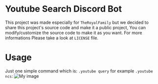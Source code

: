 # Youtube Search Discord Bot
This project was made especially for `TheRoyalFamily` but we decided to share this project's source code and make
it a public project, You can modify/customize the source code to make it as you want. For more informations Please
take a look at `LICENSE` file.
# Usage
Just one simple command which is:
`.youtube query` for example `.youtube ncs`:
![My image](username.github.com/repository/img/image.jpg)
